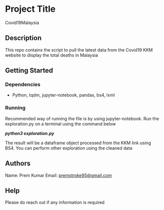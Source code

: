 # Project Title
Covid19Malaysia

## Description
This repo contains the script to pull the latest data from the Covid19 KKM website to display the total deaths in Malaysia

## Getting Started

### Dependencies

* Python, tqdm, jupyter-notebook, pandas, bs4, lxml

### Running

Recommended way of running the file is by using jupyter-notebook. Run the exploration.py on a terminal using the command below 

***python3 exploration.py***

The result will be a dataframe object processed from the KKM link using BS4. You can perform other exploration using the cleaned data

## Authors

Name: Prem Kumar
Email: premstroke95@gmail.com

## Help

Please do reach out if any information is required
